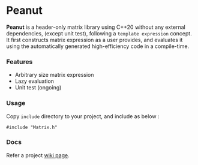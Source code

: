 # Peanut
**Peanut** is a header-only matrix library using C++20 without any external dependencies, (except unit test), following a `template expression` concept. It first constructs matrix expression as a user provides, and evaluates it using the automatically generated high-efficiency code in a compile-time.

### Features
- Arbitrary size matrix expression
- Lazy evaluation
- Unit test (ongoing)

### Usage
Copy `include` directory to your project, and include as below :

    #include "Matrix.h"

### Docs

Refer a project [wiki page](https://github.com/pjessesco/peanut/wiki).

